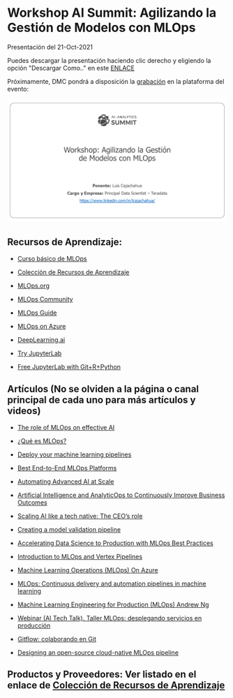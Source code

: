 # Workshop AI Summit: Agilizando la Gestión de Modelos con MLOps

Presentación del 21-Oct-2021

Puedes descargar la presentación haciendo clic derecho y eligiendo la opción "Descargar Como.." en este [ENLACE](docs/Workshop_MLOps_AI_Summit.pdf)

Próximamente, DMC pondrá a disposición la [grabación](https://dmc.stringnetlab.com/inicio) en la plataforma del evento:

[![IMAGEN](docs/MLOps.png)](https://dmc.stringnetlab.com/inicio)



## Recursos de Aprendizaje:

- [Curso básico de MLOps](https://github.com/graviraja/MLOps-Basics)

- [Colección de Recursos de Aprendizaje](https://github.com/kelvins/awesome-mlops)

- [MLOps.org](https://ml-ops.org/)

- [MLOps Community](https://mlops.community/)

- [MLOps Guide](https://mlops-guide.github.io/)

- [MLOps on Azure](https://github.com/microsoft/MLOps)

- [DeepLearning.ai](https://www.deeplearning.ai/program/machine-learning-engineering-for-production-mlops/)

- [Try JupyterLab](https://jupyter.org/try)

- [Free JupyterLab with Git+R+Python](https://teradata.github.io/jupyterextensions/#/)


## Artículos (No se olviden a la página o canal principal de cada uno para más artículos y videos)

- [The role of MLOps on effective AI](https://medium.com/rappibank/the-role-of-mlops-on-effective-ai-dda75d638805)

- [¿Qué es MLOps?](https://la.blogs.nvidia.com/2020/09/08/que-es-mlops/)

- [Deploy your machine learning pipelines](https://medium.com/@igorzabukovec/deploy-your-machine-learning-pipelines-28007b985202)

- [Best End-to-End MLOps Platforms](https://neptune.ai/blog/end-to-end-mlops-platforms)

- [Automating Advanced AI at Scale](https://assets.teradata.com/resourceCenter/downloads/WhitePapers/Automating-Advanced-AI-at-Scale-MD008530.pdf)

- [Artificial Intelligence and AnalyticOps to Continuously Improve Business Outcomes](https://www.youtube.com/watch?v=9h2ohKvX1gs&ab_channel=DataWorksSummit)

- [Scaling AI like a tech native: The CEO’s role](https://www.mckinsey.com/business-functions/mckinsey-analytics/our-insights/scaling-ai-like-a-tech-native-the-ceos-role)

- [Creating a model validation pipeline](https://blogs.sas.com/content/subconsciousmusings/2020/02/19/modelops3/)

- [Accelerating Data Science to Production with MLOps Best Practices](https://www.youtube.com/watch?v=WYLiPDg0RSI)

- [Introduction to MLOps and Vertex Pipelines](https://www.youtube.com/watch?v=Jrh-QLrVCvM)

- [Machine Learning Operations (MLOps) On Azure](https://k21academy.com/microsoft-azure/dp-100/machine-learning-operations-mlops-on-azure/)

- [MLOps: Continuous delivery and automation pipelines in machine learning](https://cloud.google.com/solutions/machine-learning/mlops-continuous-delivery-and-automation-pipelines-in-machine-learning)

- [Machine Learning Engineering for Production (MLOps) Andrew Ng]()

- [Webinar (AI Tech Talk). Taller MLOps: desplegando servicios en producción](https://www.youtube.com/watch?v=727WIwTTNn8&ab_channel=SpainAI)

- [Gitflow: colaborando en Git](https://medium.com/@ihumai/gitflow-colaborando-en-git-4046f4a95c9c)

- [Designing an open-source cloud-native MLOps pipeline](https://helda.helsinki.fi/bitstream/handle/10138/328526/Makinen_Sasu_Thesis_2021.pdf?sequence=2&isAllowed=y)


## Productos y Proveedores: Ver listado en el enlace de [Colección de Recursos de Aprendizaje](https://github.com/kelvins/awesome-mlops)

